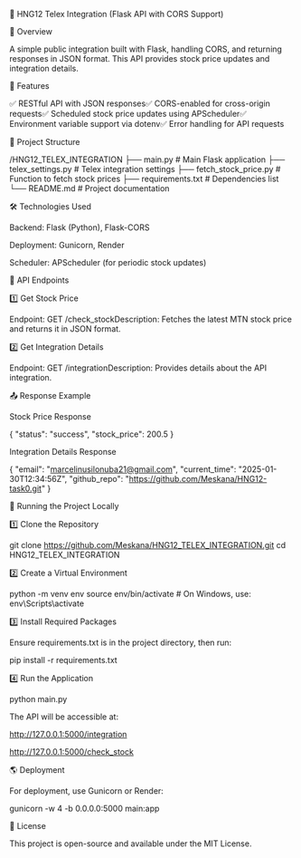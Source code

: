📡 HNG12 Telex Integration (Flask API with CORS Support)

🚀 Overview

A simple public integration built with Flask, handling CORS, and returning responses in JSON format. This API provides stock price updates and integration details.

📌 Features

✅ RESTful API with JSON responses✅ CORS-enabled for cross-origin requests✅ Scheduled stock price updates using APScheduler✅ Environment variable support via dotenv✅ Error handling for API requests

📂 Project Structure

/HNG12_TELEX_INTEGRATION
├── main.py # Main Flask application
├── telex_settings.py # Telex integration settings
├── fetch_stock_price.py # Function to fetch stock prices
├── requirements.txt # Dependencies list
└── README.md # Project documentation

🛠 Technologies Used

Backend: Flask (Python), Flask-CORS

Deployment: Gunicorn, Render

Scheduler: APScheduler (for periodic stock updates)

🚀 API Endpoints

1️⃣ Get Stock Price

Endpoint: GET /check_stockDescription: Fetches the latest MTN stock price and returns it in JSON format.

2️⃣ Get Integration Details

Endpoint: GET /integrationDescription: Provides details about the API integration.

📤 Response Example

Stock Price Response

{
"status": "success",
"stock_price": 200.5
}

Integration Details Response

{
"email": "marcelinusilonuba21@gmail.com",
"current_time": "2025-01-30T12:34:56Z",
"github_repo": "https://github.com/Meskana/HNG12-task0.git"
}

🚀 Running the Project Locally

1️⃣ Clone the Repository

git clone https://github.com/Meskana/HNG12_TELEX_INTEGRATION.git
cd HNG12_TELEX_INTEGRATION

2️⃣ Create a Virtual Environment

python -m venv env
source env/bin/activate # On Windows, use: env\Scripts\activate

3️⃣ Install Required Packages

Ensure requirements.txt is in the project directory, then run:

pip install -r requirements.txt

4️⃣ Run the Application

python main.py

The API will be accessible at:

http://127.0.0.1:5000/integration

http://127.0.0.1:5000/check_stock

🌎 Deployment

For deployment, use Gunicorn or Render:

gunicorn -w 4 -b 0.0.0.0:5000 main:app

🔗 License

This project is open-source and available under the MIT License.
